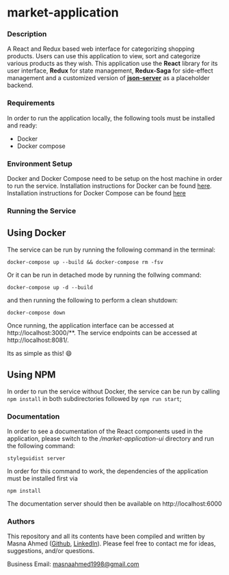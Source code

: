 # market-application

### Description

A React and Redux based web interface for categorizing shopping products. Users can use this application to view, sort and categorize various products as they wish. This application use the **React** library for its user interface, **Redux** for state management, **Redux-Saga** for side-effect management and a customized version of [**json-server**](https://github.com/typicode/json-server) as a placeholder backend.

### Requirements

In order to run the application locally, the following tools must be installed and ready:

- Docker
- Docker compose

### Environment Setup

Docker and Docker Compose need to be setup on the host machine in order to run the service. Installation instructions for Docker can be found [here](https://docs.docker.com/get-docker/). Installation instructions for Docker Compose can be found [here](https://docs.docker.com/compose/install/)

### Running the Service

## Using Docker

The service can be run by running the following command in the terminal:

```
docker-compose up --build && docker-compose rm -fsv
```

Or it can be run in detached mode by running the follwing command:

```
docker-compose up -d --build
```

and then running the following to perform a clean shutdown:

```
docker-compose down
```

Once running, the application interface can be accessed at http://localhost:3000/\*\*. The service endpoints can be accessed at http://localhost:8081/.

Its as simple as this! :smile:

## Using NPM

In order to run the service without Docker, the service can be run by calling ```npm install``` in both subdirectories followed by ```npm run start```;

### Documentation

In order to see a documentation of the React components used in the application, please switch to the _/market-application-ui_ directory and run the following command:

```
styleguidist server
```

In order for this command to work, the dependencies of the application must be installed first via

```
npm install
```

The documentation server should then be available on http://localhost:6000

### Authors

This repository and all its contents have been compiled and written by Masna Ahmed ([Github](https://github.com/maZna), [LinkedIn](https://www.linkedin.com/in/masna-ahmed-355432160/)). Please feel free to contact me for ideas, suggestions, and/or questions.

Business Email: masnaahmed1998@gmail.com
